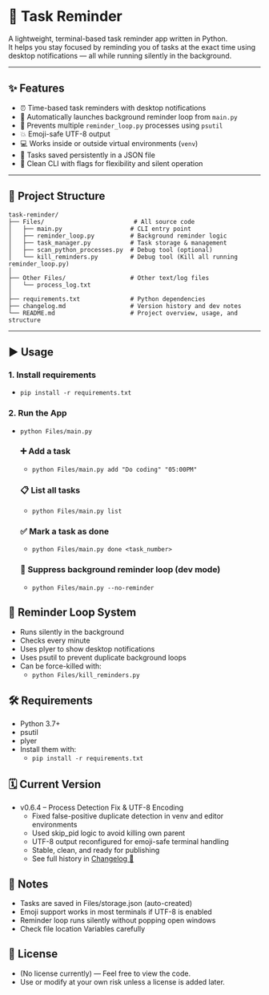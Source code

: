 # 🧠 Task Reminder

A lightweight, terminal-based task reminder app written in Python.  
It helps you stay focused by reminding you of tasks at the exact time using desktop notifications — all while running silently in the background.

---

## ✨ Features

- ⏰ Time-based task reminders with desktop notifications
- 🧠 Automatically launches background reminder loop from `main.py`
- 🔁 Prevents multiple `reminder_loop.py` processes using `psutil`
- 💥 Emoji-safe UTF-8 output
- 💻 Works inside or outside virtual environments (`venv`)
- 📁 Tasks saved persistently in a JSON file
- 🧹 Clean CLI with flags for flexibility and silent operation

---

## 📁 Project Structure
```
task-reminder/
├── Files/                         # All source code
│   ├── main.py                   # CLI entry point
│   ├── reminder_loop.py          # Background reminder logic
│   ├── task_manager.py           # Task storage & management
│   ├── scan_python_processes.py  # Debug tool (optional)
│   └── kill_reminders.py         # Debug tool (Kill all running reminder_loop.py)
│
├── Other Files/                  # Other text/log files
│   └── process_log.txt
│
├── requirements.txt              # Python dependencies
├── changelog.md                  # Version history and dev notes
└── README.md                     # Project overview, usage, and structure
```
---

## ▶️ Usage

### 1. Install requirements
- `pip install -r requirements.txt`


### 2. Run the App
- `python Files/main.py`

    ### ➕ Add a task
    - `python Files/main.py add "Do coding" "05:00PM"`

    ### 📋 List all tasks
    - `python Files/main.py list`

    ### ✅ Mark a task as done
    - `python Files/main.py done <task_number>`

    ### 🧪 Suppress background reminder loop (dev mode)
    - `python Files/main.py --no-reminder`


## 🔁 Reminder Loop System
- Runs silently in the background
- Checks every minute
- Uses plyer to show desktop notifications
- Uses psutil to prevent duplicate background loops
- Can be force-killed with:
    - `python Files/kill_reminders.py`


## 🛠 Requirements
- Python 3.7+
- psutil
- plyer
- Install them with:
    - `pip install -r requirements.txt`


## 🗓️ Current Version

- v0.6.4 – Process Detection Fix & UTF-8 Encoding
    - Fixed false-positive duplicate detection in venv and editor environments
    - Used skip_pid logic to avoid killing own parent
    - UTF-8 output reconfigured for emoji-safe terminal handling
    - Stable, clean, and ready for publishing
    - See full history in [Changelog 📜](./changelog.md)


## 🧾 Notes
- Tasks are saved in Files/storage.json (auto-created)
- Emoji support works in most terminals if UTF-8 is enabled
- Reminder loop runs silently without popping open windows
- Check file location Variables carefully


## 📃 License
- (No license currently) — Feel free to view the code.
- Use or modify at your own risk unless a license is added later.
